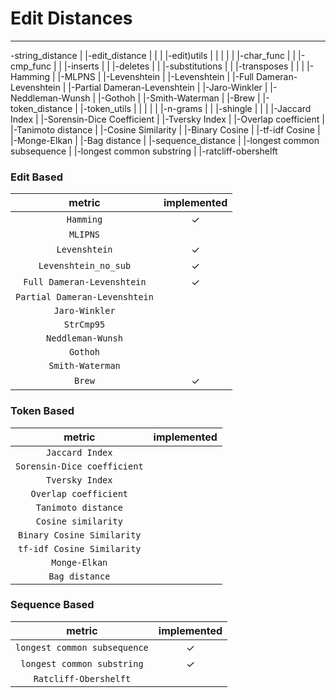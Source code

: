# Edit Distances
---

-string\_distance
 |
 |-edit\_distance
 | |
 | |-edit\)utils
 | | |
 | | |-char_func
 | | |-cmp_func
 | | |-inserts
 | | |-deletes
 | | |-substitutions
 | | |-transposes
 | |
 | |-Hamming
 | |-MLPNS
 | |-Levenshtein
 | |-Levenshtein
 | |-Full Dameran-Levenshtein
 | |-Partial Dameran-Levenshtein
 | |-Jaro-Winkler
 | |-Neddleman-Wunsh
 | |-Gothoh
 | |-Smith-Waterman
 | |-Brew
 |
 |-token\_distance
 | |-token\_utils
 | | |
 | | |-n-grams
 | | |-shingle
 | |
 | |-Jaccard Index
 | |-Sorensin-Dice Coefficient
 | |-Tversky Index
 | |-Overlap coefficient
 | |-Tanimoto distance
 | |-Cosine Similarity
 | |-Binary Cosine
 | |-tf-idf Cosine
 | |-Monge-Elkan
 | |-Bag distance
 |
 |-sequence\_distance
 | |-longest common subsequence
 | |-longest common substring
 | |-ratcliff-obershelft


### Edit Based

|           metric              | implemented |
|:-----------------------------:|:-----------:|
|          `Hamming`            |   &#10003;  |
|          `MLIPNS`             |             |
|       `Levenshtein`           |   &#10003;  |
|    `Levenshtein_no_sub`       |   &#10003;  |
|   `Full Dameran-Levenshtein`  |   &#10003;  |
| `Partial Dameran-Levenshtein` |             |
|       `Jaro-Winkler`          |             |
|         `StrCmp95`            |             |
|      `Neddleman-Wunsh`        |             |
|          `Gothoh`             |             |
|      `Smith-Waterman`         |             |
|           `Brew`              |   &#10003;  |


### Token Based

|           metric            | implemented |
|:---------------------------:|:-----------:|
|       `Jaccard Index`       |             |
| `Sorensin-Dice coefficient` |             |
|       `Tversky Index`       |             |
|    `Overlap coefficient`    |             |
|     `Tanimoto distance`     |             |
|     `Cosine similarity`     |             |
|  `Binary Cosine Similarity` |             |
|  `tf-idf Cosine Similarity` |             |
|        `Monge-Elkan`        |             |
|        `Bag distance`       |             |

### Sequence Based

|          metric              | implemented |
|:----------------------------:|:-----------:|
| `longest common subsequence` |   &#10003;  |
|  `longest common substring`  |   &#10003;  |
|    `Ratcliff-Obershelft`     |             |
